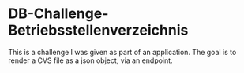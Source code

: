 # DB-Challenge-Betriebsstellenverzeichnis
This is a challenge I was given as part of an application. The goal is to render a CVS file as a json object, via an endpoint. 
